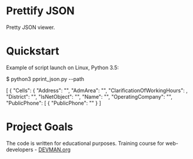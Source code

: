 # Prettify JSON

Pretty JSON viewer. 

# Quickstart

Example of script launch on Linux, Python 3.5:

$ python3 pprint_json.py --path <path to file>

[
    {
        "Cells": {
            "Address": "",
            "AdmArea": "",
            "ClarificationOfWorkingHours": ,
            "District": "",
            "IsNetObject": "",
            "Name": "",
            "OperatingCompany": "",
            "PublicPhone": [
                {
                    "PublicPhone": ""
                }
]


# Project Goals

The code is written for educational purposes. Training course for web-developers - [DEVMAN.org](https://devman.org)
